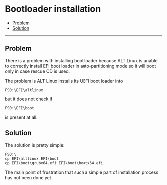 # Bootloader installation

* [Problem](#problem)
* [Solution](#solution)

* * *


## Problem

There is a problem with installing boot loader because ALT Linux
is unable to correctly install EFI boot loader in auto-partitioning
mode so it will boot only in case rescue CD is used.

The problem is ALT Linux installs its UEFI boot loader into
```
FS0:\EFI\altlinux
```
but it does not check if
```
FS0:\EFI\boot
```
is present at all.


## Solution

The solution is pretty simple:
```
FS0:\
cp EFI\altlinux EFI\boot
cp EFI\boot\grubx64.efi EFI\boot\bootx64.efi
```

The main point of frustration that such a simple part of installation
process has not been done yet.


